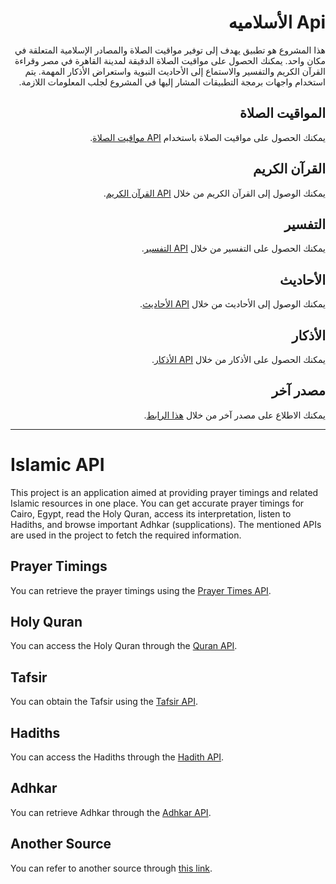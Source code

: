 <div dir="rtl">

#  Api الأسلاميه 
  
هذا المشروع هو تطبيق يهدف إلى توفير مواقيت الصلاة والمصادر الإسلامية المتعلقة في مكان واحد. يمكنك الحصول على مواقيت الصلاة الدقيقة لمدينة القاهرة في مصر وقراءة القرآن الكريم والتفسير والاستماع إلى الأحاديث النبوية واستعراض الأذكار المهمة. يتم استخدام واجهات برمجة التطبيقات المشار إليها في المشروع لجلب المعلومات اللازمة.

## المواقيت الصلاة

يمكنك الحصول على مواقيت الصلاة باستخدام [API مواقيت الصلاة](https://api.aladhan.com/v1/timingsByCity?city=cairo&country=egypt&method=8).

## القرآن الكريم

يمكنك الوصول إلى القرآن الكريم من خلال [API القرآن الكريم](http://api.alquran.cloud/v1/surah/114).

## التفسير

يمكنك الحصول على التفسير من خلال [API التفسير](https://quranenc.com/api/v1/translation/sura/arabic_moyassar/114).

## الأحاديث

يمكنك الوصول إلى الأحاديث من خلال [API الأحاديث](https://hadis-api-id.vercel.app/hadith/abu-dawud?page=2&limit=300).

## الأذكار

يمكنك الحصول على الأذكار من خلال [API الأذكار](https://raw.githubusercontent.com/nawafalqari/azkar-api/56df51279ab6eb86dc2f6202c7de26c8948331c1/azkar.json).

## مصدر آخر

يمكنك الاطلاع على مصدر آخر من خلال [هذا الرابط](https://www.hisnmuslim.com/api/ar/27.json).

</div>

---

<div dir="ltr">

# Islamic API

This project is an application aimed at providing prayer timings and related Islamic resources in one place. You can get accurate prayer timings for Cairo, Egypt, read the Holy Quran, access its interpretation, listen to Hadiths, and browse important Adhkar (supplications). The mentioned APIs are used in the project to fetch the required information.

## Prayer Timings

You can retrieve the prayer timings using the [Prayer Times API](https://api.aladhan.com/v1/timingsByCity?city=cairo&country=egypt&method=8).

## Holy Quran

You can access the Holy Quran through the [Quran API](http://api.alquran.cloud/v1/surah/114).

## Tafsir

You can obtain the Tafsir using the [Tafsir API](https://quranenc.com/api/v1/translation/sura/arabic_moyassar/114).

## Hadiths

You can access the Hadiths through the [Hadith API](https://hadis-api-id.vercel.app/hadith/abu-dawud?page=2&limit=300).

## Adhkar

You can retrieve Adhkar through the [Adhkar API](https://raw.githubusercontent.com/nawafalqari/azkar-api/56df51279ab6eb86dc2f6202c7de26c8948331c1/azkar.json).

## Another Source

You can refer to another source through [this link](https://www.hisnmuslim.com/api/ar/27.json).

</div>
